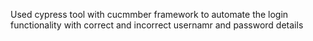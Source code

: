 Used cypress tool with cucmmber framework to automate the login functionality with correct and incorrect usernamr and password details
